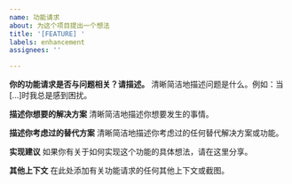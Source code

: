 ```yaml
---
name: 功能请求
about: 为这个项目提出一个想法
title: '[FEATURE] '
labels: enhancement
assignees: ''

---
```


**你的功能请求是否与问题相关？请描述。**
清晰简洁地描述问题是什么。例如：当[...]时我总是感到困扰。

**描述你想要的解决方案**
清晰简洁地描述你想要发生的事情。

**描述你考虑过的替代方案**
清晰简洁地描述你考虑过的任何替代解决方案或功能。

**实现建议**
如果你有关于如何实现这个功能的具体想法，请在这里分享。

**其他上下文**
在此处添加有关功能请求的任何其他上下文或截图。 